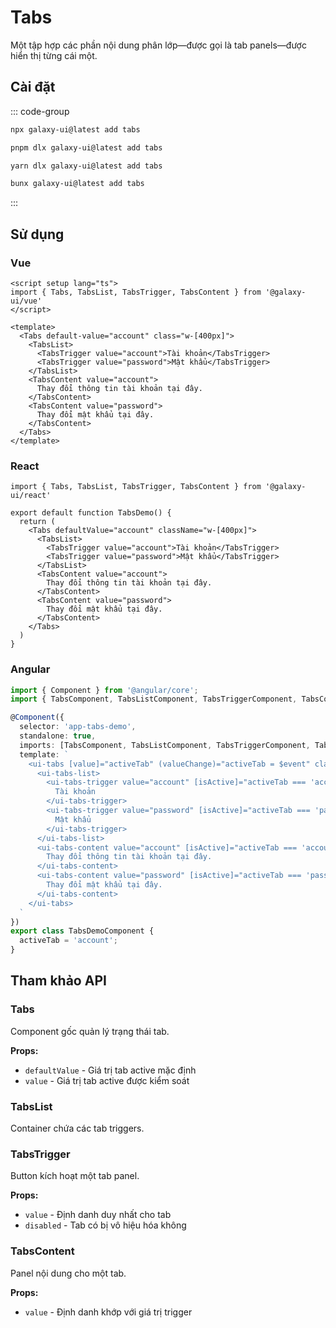 # Tabs

Một tập hợp các phần nội dung phân lớp—được gọi là tab panels—được hiển thị từng cái một.

<ComponentPreview name="TabsDemo">
  <template #preview>
    <DemoContainer>
      <TabsDemo />
    </DemoContainer>
  </template>
  <template #code>

::: code-group

```vue [Vue]
<script setup lang="ts">
import { Tabs, TabsList, TabsTrigger, TabsContent } from '@/components/ui/tabs'
</script>

<template>
  <Tabs default-value="account" class="w-[400px]">
    <TabsList>
      <TabsTrigger value="account">Account</TabsTrigger>
      <TabsTrigger value="password">Password</TabsTrigger>
    </TabsList>
    <TabsContent value="account">
      Make changes to your account here.
    </TabsContent>
    <TabsContent value="password">
      Change your password here.
    </TabsContent>
  </Tabs>
</template>
```

```tsx [React]
import { Tabs, TabsList, TabsTrigger, TabsContent } from "@/components/ui/tabs"

export default function App() {
  return (
    <Tabs defaultValue="account" className="w-[400px]">
      <TabsList>
        <TabsTrigger value="account">Account</TabsTrigger>
        <TabsTrigger value="password">Password</TabsTrigger>
      </TabsList>
      <TabsContent value="account">
        Make changes to your account here.
      </TabsContent>
      <TabsContent value="password">
        Change your password here.
      </TabsContent>
    </Tabs>
  )
}
```

```typescript [Angular]
import { Component } from '@angular/core';
import { TabsComponent } from '@/components/ui/tabs';

@Component({
  selector: 'app-root',
  standalone: true,
  imports: [TabsComponent],
  template: `
    <ui-tabs [value]="activeTab" (valueChange)="activeTab = $event" class="w-[400px]">
      <ui-tabs-list>
        <ui-tabs-trigger value="account">Account</ui-tabs-trigger>
        <ui-tabs-trigger value="password">Password</ui-tabs-trigger>
      </ui-tabs-list>
      <ui-tabs-content value="account">
        Make changes to your account here.
      </ui-tabs-content>
      <ui-tabs-content value="password">
        Change your password here.
      </ui-tabs-content>
    </ui-tabs>
  `
})
export class AppComponent {
  activeTab = 'account';
}
```

:::

  </template>
</ComponentPreview>

## Cài đặt

::: code-group

```bash [npm]
npx galaxy-ui@latest add tabs
```

```bash [pnpm]
pnpm dlx galaxy-ui@latest add tabs
```

```bash [yarn]
yarn dlx galaxy-ui@latest add tabs
```

```bash [bun]
bunx galaxy-ui@latest add tabs
```

:::

## Sử dụng

### Vue

```vue
<script setup lang="ts">
import { Tabs, TabsList, TabsTrigger, TabsContent } from '@galaxy-ui/vue'
</script>

<template>
  <Tabs default-value="account" class="w-[400px]">
    <TabsList>
      <TabsTrigger value="account">Tài khoản</TabsTrigger>
      <TabsTrigger value="password">Mật khẩu</TabsTrigger>
    </TabsList>
    <TabsContent value="account">
      Thay đổi thông tin tài khoản tại đây.
    </TabsContent>
    <TabsContent value="password">
      Thay đổi mật khẩu tại đây.
    </TabsContent>
  </Tabs>
</template>
```

### React

```tsx
import { Tabs, TabsList, TabsTrigger, TabsContent } from '@galaxy-ui/react'

export default function TabsDemo() {
  return (
    <Tabs defaultValue="account" className="w-[400px]">
      <TabsList>
        <TabsTrigger value="account">Tài khoản</TabsTrigger>
        <TabsTrigger value="password">Mật khẩu</TabsTrigger>
      </TabsList>
      <TabsContent value="account">
        Thay đổi thông tin tài khoản tại đây.
      </TabsContent>
      <TabsContent value="password">
        Thay đổi mật khẩu tại đây.
      </TabsContent>
    </Tabs>
  )
}
```

### Angular

```typescript
import { Component } from '@angular/core';
import { TabsComponent, TabsListComponent, TabsTriggerComponent, TabsContentComponent } from '@galaxy-ui/angular';

@Component({
  selector: 'app-tabs-demo',
  standalone: true,
  imports: [TabsComponent, TabsListComponent, TabsTriggerComponent, TabsContentComponent],
  template: `
    <ui-tabs [value]="activeTab" (valueChange)="activeTab = $event" class="w-[400px]">
      <ui-tabs-list>
        <ui-tabs-trigger value="account" [isActive]="activeTab === 'account'" (triggerClick)="activeTab = $event">
          Tài khoản
        </ui-tabs-trigger>
        <ui-tabs-trigger value="password" [isActive]="activeTab === 'password'" (triggerClick)="activeTab = $event">
          Mật khẩu
        </ui-tabs-trigger>
      </ui-tabs-list>
      <ui-tabs-content value="account" [isActive]="activeTab === 'account'">
        Thay đổi thông tin tài khoản tại đây.
      </ui-tabs-content>
      <ui-tabs-content value="password" [isActive]="activeTab === 'password'">
        Thay đổi mật khẩu tại đây.
      </ui-tabs-content>
    </ui-tabs>
  `
})
export class TabsDemoComponent {
  activeTab = 'account';
}
```

## Tham khảo API

### Tabs

Component gốc quản lý trạng thái tab.

**Props:**
- `defaultValue` - Giá trị tab active mặc định
- `value` - Giá trị tab active được kiểm soát

### TabsList

Container chứa các tab triggers.

### TabsTrigger

Button kích hoạt một tab panel.

**Props:**
- `value` - Định danh duy nhất cho tab
- `disabled` - Tab có bị vô hiệu hóa không

### TabsContent

Panel nội dung cho một tab.

**Props:**
- `value` - Định danh khớp với giá trị trigger
